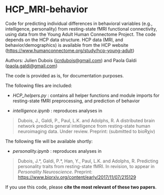 # HCP_MRI-behavior
Code for predicting individual differences in behavioral variables (e.g., intelligence, personality) from resting-state fMRI functional connectivity, using data from the Young Adult Human Connectome Project. The code depends on the HCP data structure. HCP data (MRI, and behavior/demographics) is available from the HCP website (https://www.humanconnectome.org/study/hcp-young-adult)

Authors: Julien Dubois (jcrdubois@gmail.com) and Paola Galdi (paola.galdi@gmail.com)

The code is provided as is, for documentation purposes.

The following files are included:

  * *HCP_helpers.py* : contains all helper functions and module imports for resting-state fMRI preprocessing, and prediction of behavior

  * *intelligence.ipynb* : reproduces analyses in 
  > Dubois, J., Galdi, P., Paul, L.K. and Adolphs, R. A distributed brain network predicts general intelligence from resting-state human neuroimaging data. Under review. Preprint: (submitted to bioR&chi;iv)

The following file will be available shortly:

  * *personality.ipynb* : reproduces analyses in 
  > Dubois, J.\*, Galdi, P.\*, Han, Y., Paul, L.K. and Adolphs, R. Predicting personality traits from resting-state fMRI. In revision, to appear in *Personality Neuroscience*. Preprint: https://www.biorxiv.org/content/early/2017/11/07/215129

If you use this code, please **cite the most relevant of these two papers**. 










